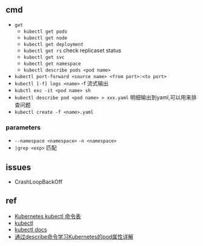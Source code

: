 
## cmd
+ `get`
    - `kubectl get pods`
    - `kubectl get node`
    - `kubectl get deployment`
    - `kubectl get rs` check replicaset status
    - `kubectl get svc`
    - `kubectl get namespace`
    - `kubectl describe pods <pod name>`
+ `kubectl port-forward <source name> <from port>:<to port>`
+ `kubectl [-f] logs <name>` -f 流式输出
+ `kubctl exc -it <pod name> sh`
+ `kubectl describe pod <pod name> > xxx.yaml` 明细输出到yaml,可以用来排查问题
+ `kubectl create -f <name>.yaml`

### parameters
+ `--namespace <namespace>` `-n <namespace>`
+ `|grep <exp>` 匹配

## issues
+ CrashLoopBackOff
## ref
+ [Kubernetes kubectl 命令表](http://docs.kubernetes.org.cn/683.html)
+ [kubectl](https://kubernetes.io/zh/docs/reference/kubectl/)
+ [kubectl docs](https://kubectl.docs.kubernetes.io/pages/container_debugging/port_forward_to_pods.html)
+ [通过describe命令学习Kubernetes的pod属性详解](https://developer.aliyun.com/article/672167?spm=a2c6h.14164896.0.0.46eb6d11HeMlD1)